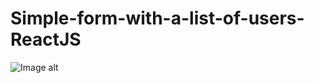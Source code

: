 # Simple-form-with-a-list-of-users-ReactJS
![Image alt](https://github.com/zebabrat/Simple-form-with-a-list-of-users-ReactJS/raw/master/dist/img/Simple_form.png)
